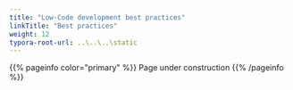 ```yaml
---
title: "Low-Code development best practices"
linkTitle: "Best practices"
weight: 12
typora-root-url: ..\..\..\static
---
```


{{% pageinfo color="primary" %}}
Page under construction
{{% /pageinfo %}}
